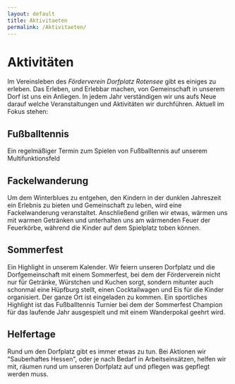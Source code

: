 ```yaml
---
layout: default
title: Aktivitaeten
permalink: /Aktivitaeten/
---
```


# Aktivitäten
Im Vereinsleben des *Förderverein Dorfplatz Rotensee* gibt es einiges zu erleben. Das Erleben, und Erlebbar machen, von Gemeinschaft in unserem Dorf ist uns ein Anliegen. In jedem Jahr verständigen wir uns aufs Neue darauf welche Veranstaltungen und Aktivitäten wir durchführen. Aktuell im Fokus stehen:

## Fußballtennis
Ein regelmäßiger Termin zum Spielen von Fußballtennis auf unserem Multifunktionsfeld

## Fackelwanderung
Um dem Winterblues zu entgehen, den Kindern in der dunklen Jahreszeit ein Erlebnis zu bieten und Gemeinschaft zu leben, wird eine Fackelwanderung veranstaltet. Anschließend grillen wir etwas, wärmen uns mit warmen Getränken und unterhalten uns am wärmenden Feuer der Feuerkörbe, während die Kinder auf dem Spielplatz toben können.

## Sommerfest
Ein Highlight in unserem Kalender. Wir feiern unseren Dorfplatz und die Dorfgemeinschaft mit einem Sommerfest, bei dem der Förderverein nicht nur für Getränke, Würstchen und Kuchen sorgt, sondern mitunter auch schonmal eine Hüpfburg stellt, einen Cocktailwagen und Eis für die Kinder organisiert. Der ganze Ort ist eingeladen zu kommen. Ein sportliches Highlight ist das Fußballtennis Turnier bei dem der Sommerfest Champion für das laufende Jahr ausgespielt und mit einem Wanderpokal geehrt wird.

## Helfertage
Rund um den Dorfplatz gibt es immer etwas zu tun. Bei Aktionen wir "Sauberhaftes Hessen", oder je nach Bedarf in Arbeitseinsätzen, helfen wir mit, räumen rund um unseren Dorfplatz auf und pflegen was gepflegt werden muss.
